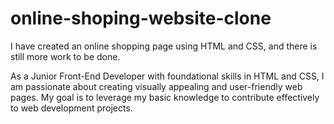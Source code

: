 # online-shoping-website-clone

I have created an online shopping page using HTML and CSS, and there is still more work to be done.

As a Junior Front-End Developer with foundational skills in HTML and CSS, I am passionate about creating visually appealing and user-friendly web pages. My goal is to leverage my basic knowledge to contribute effectively to web development projects.
